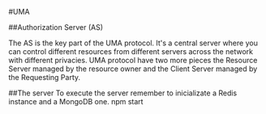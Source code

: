 #UMA

##Authorization Server (AS)

The AS is the key part of the UMA protocol. It's a central server where you can control different resources from different servers across the network with different privacies.
UMA protocol have two more pieces the Resource Server managed by the resource owner and the Client Server managed by the Requesting Party.

##The server
To execute the server remember to inicializate a Redis instance and a MongoDB one.
	npm start